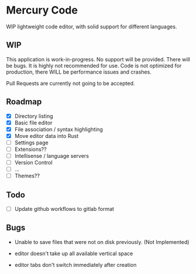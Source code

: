 # Mercury Code
WIP lightweight code editor, with solid support for different languages.

## WIP
This application is work-in-progress. No support will be provided. There will be bugs. It is highly not recommended for use.
Code is not optimized for production, there WILL be performance issues and crashes.

Pull Requests are currently not going to be accepted.

## Roadmap
- [x] Directory listing
- [x] Basic file editor
- [x] File association / syntax highlighting
- [x] Move editor data into Rust
- [ ] Settings page
- [ ] Extensions??
- [ ] Intellisense / language servers
- [ ] Version Control
- [ ] ...
- [ ] Themes??

## Todo
- [ ] Update github workflows to gitlab format

## Bugs
- Unable to save files that were not on disk previously. (Not Implemented)

- editor doesn't take up all available vertical space
- editor tabs don't switch immediately after creation